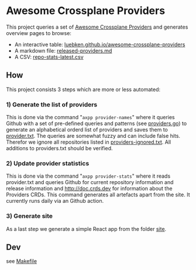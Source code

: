 # Awesome Crossplane Providers

This project queries a set of [Awesome Crossplane Providers](providers.txt) and generates overview pages to browse:

* An interactive table: [luebken.github.io/awesome-crossplane-providers](https://luebken.github.io/awesome-crossplane-providers/)
* A markdown file: [released-providers.md](./released-providers.md)
* A CSV: [repo-stats-latest.csv](./reports/repo-stats-latest.csv)

## How

This project consists 3 steps which are more or less automated: 

### 1) Generate the list of providers

This is done via the command "`axpp provider-names`" where it queries Github with a set of pre-defined queries and patterns (see [providers.go](/providers/providers.go)) to generate an alphabetical orderd list of providers and saves them to [provider.txt](provider.txt). The queries are somewhat fuzzy and can include false hits. Therefor we ignore all repositories listed in [providers-ignored.txt](providers-ignored.txt). All additions to providers.txt should be verified.

### 2) Update provider statistics

This is done via the command "`axpp provider-stats`" where it reads provider.txt and queries Github for current repository information and release information and http://doc.crds.dev for information about the Providers CRDs. This command generates all artefacts apart from the site. It currently runs daily via an Github action.

### 3) Generate site

As a last step we generate a simple React app from the folder [site](./site/). 

## Dev

see [Makefile](Makefile)